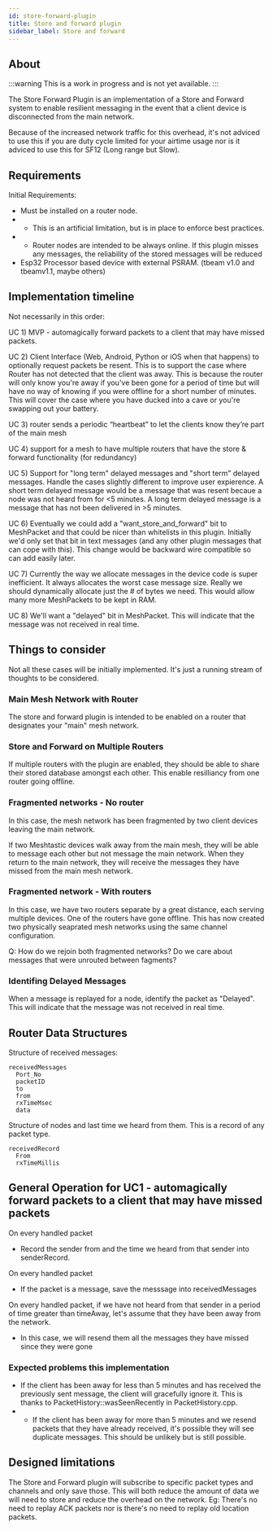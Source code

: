 ```yaml
---
id: store-forward-plugin
title: Store and forward plugin
sidebar_label: Store and forward
---
```


## About
:::warning
This is a work in progress and is not yet available.
:::

The Store Forward Plugin is an implementation of a Store and Forward system to enable resilient messaging in the event that a client device is disconnected from the main network.

Because of the increased network traffic for this overhead, it's not adviced to use this if you are duty cycle limited for your airtime usage nor is it adviced to use this for SF12 (Long range but Slow).

## Requirements

Initial Requirements:

* Must be installed on a router node.
* * This is an artificial limitation, but is in place to enforce best practices.
* * Router nodes are intended to be always online. If this plugin misses any messages, the reliability of the stored messages will be reduced
* Esp32 Processor based device with external PSRAM. (tbeam v1.0 and tbeamv1.1, maybe others)

## Implementation timeline

Not necessarily in this order:

UC 1) MVP - automagically forward packets to a client that may have missed packets.

UC 2) Client Interface (Web, Android, Python or iOS when that happens) to optionally request packets be resent. This is to support the case where Router has not detected that the client was away. This is because the router will only know you're away if you've been gone for a period of time but will have no way of knowing if you were offline for a short number of minutes. This will cover the case where you have ducked into a cave or you're swapping out your battery.

UC 3) router sends a periodic “heartbeat” to let the clients know they’re part of the main mesh

UC 4) support for a mesh to have multiple routers that have the store & forward functionality (for redundancy)

UC 5) Support for "long term" delayed messages and "short term" delayed messages. Handle the cases slightly different to improve user expierence. A short term delayed message would be a message that was resent becaue a node was not heard from for <5 minutes. A long term delayed message is a message that has not been delivered in >5 minutes.

UC 6) Eventually we could add a "want_store_and_forward" bit to MeshPacket and that could be nicer than whitelists in this plugin. Initially we'd only set that bit in text messages (and any other plugin messages that can cope with this). This change would be backward wire compatible so can add easily later.

UC 7) Currently the way we allocate messages in the device code is super inefficient. It always allocates the worst case message size. Really we should dynamically allocate just the # of bytes we need. This would allow many more MeshPackets to be kept in RAM.

UC 8) We'll want a "delayed" bit in MeshPacket. This will indicate that the message was not received in real time.

## Things to consider

Not all these cases will be initially implemented. It's just a running stream of thoughts to be considered.

### Main Mesh Network with Router

The store and forward plugin is intended to be enabled on a router that designates your "main" mesh network.

### Store and Forward on Multiple Routers

If multiple routers with the plugin are enabled, they should be able to share their stored database amongst each other. This enable resilliancy from one router going offline.

### Fragmented networks - No router

In this case, the mesh network has been fragmented by two client devices leaving the main network.

If two Meshtastic devices walk away from the main mesh, they will be able to message each other but not message the main network. When they return to the main network, they will receive the messages they have missed from the main mesh network.

### Fragmented network - With routers

In this case, we have two routers separate by a great distance, each serving multiple devices. One of the routers have gone offline. This has now created two physically seaprated mesh networks using the same channel configuration.

Q: How do we rejoin both fragmented networks? Do we care about messages that were unrouted between fagments?

### Identifing Delayed Messages

When a message is replayed for a node, identify the packet as "Delayed". This will indicate that the message was not received in real time.

## Router Data Structures

Structure of received messages:

    receivedMessages
      Port_No
      packetID
      to
      from
      rxTimeMsec
      data

Structure of nodes and last time we heard from them. This is a record of any packet type.

    receivedRecord
      From
      rxTimeMillis

## General Operation for UC1 - automagically forward packets to a client that may have missed packets

On every handled packet
* Record the sender from and the time we heard from that sender into senderRecord.

On every handled packet

* If the packet is a message, save the messsage into receivedMessages

On every handled packet, if we have not heard from that sender in a period of time greater than timeAway, let's assume that they have been away from the network.

* In this case, we will resend them all the messages they have missed since they were gone

### Expected problems this implementation

* If the client has been away for less than 5 minutes and has received the previously sent message, the client will gracefully ignore it. This is thanks to PacketHistory::wasSeenRecently in PacketHistory.cpp.
* * If the client has been away for more than 5 minutes and we resend packets that they have already received, it's possible they will see duplicate messages. This should be unlikely but is still possible. 


## Designed limitations

The Store and Forward plugin will subscribe to specific packet types and channels and only save those. This will both reduce the amount of data we will need to store and reduce the overhead on the network. Eg: There's no need to replay ACK packets nor is there's no need to replay old location packets.